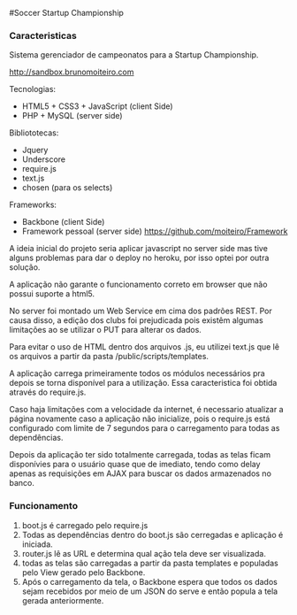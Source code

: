 #Soccer Startup Championship

### Caracteristicas

Sistema gerenciador de campeonatos para a Startup Championship.

http://sandbox.brunomoiteiro.com

Tecnologias:
- HTML5 + CSS3 + JavaScript (client Side)
- PHP + MySQL (server side)

Bibliototecas:
- Jquery
- Underscore
- require.js
- text.js
- chosen (para os selects) 

Frameworks:
- Backbone (client Side)
- Framework pessoal (server side) https://github.com/moiteiro/Framework

A ideia inicial do projeto seria aplicar javascript no server side mas tive alguns problemas para dar o deploy no heroku, por isso optei por outra solução.

A aplicação não garante o funcionamento correto em browser que não possui suporte a html5.

No server foi montado um Web Service em cima dos padrões REST. Por causa disso, a edição dos clubs foi prejudicada pois existêm algumas limitações ao se utilizar o PUT para alterar os dados.

Para evitar o uso de HTML dentro dos arquivos .js, eu utilizei text.js que lê os arquivos a partir da pasta /public/scripts/templates.

A aplicação carrega primeiramente todos os módulos necessários pra depois se torna disponível para a utilização. Essa caracteristica foi obtida através do require.js. 

Caso haja limitações com a velocidade da internet, é necessario atualizar a página novamente caso a aplicação não inicialize, pois o require.js está configurado com limite de 7 segundos para o carregamento para todas as dependências.

Depois da aplicação ter sido totalmente carregada, todas as telas ficam disponívies para o usuário quase que de imediato, tendo como delay apenas as requisições em AJAX para buscar os dados armazenados no banco.

### Funcionamento

1. boot.js é carregado pelo require.js
2. Todas as dependências dentro do boot.js são cerregadas e aplicação é iniciada.
3. router.js lê as URL e determina qual ação tela deve ser visualizada.
4. todas as telas são carregadas a partir da pasta templates e populadas pelo View gerado pelo Backbone.
5. Após o carregamento da tela, o Backbone espera que todos os dados sejam recebidos por meio de um JSON do serve e então popula a tela gerada anteriormente.
